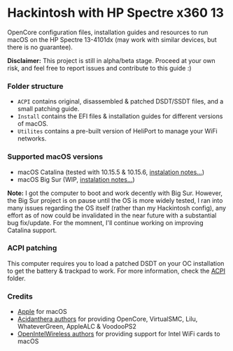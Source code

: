 # Hackintosh with HP Spectre x360 13

OpenCore configuration files, installation guides and resources to run macOS on the HP Spectre 13-4101dx (may work with similar devices, but there is no guarantee).

**Disclaimer:** This project is still in alpha/beta stage. Proceed at your own risk, and feel free to report issues and contribute to this guide :)

### Folder structure

- `ACPI` contains original, disassembled & patched DSDT/SSDT files, and a small patching guide.
- `Install` contains the EFI files & installation guides for different versions of macOS.
- `Utilites` contains a pre-built version of HeliPort to manage your WiFi networks.

### Supported macOS versions

- macOS Catalina (tested with 10.15.5 & 10.15.6, [instalation notes...](Install/Catalina/))
- macOS Big Sur (WIP, [instalation notes...](Install/BigSur/))

**Note:** I got the computer to boot and work decently with Big Sur. However, the Big Sur project is on pause until the OS is more widely tested, I ran into many issues regarding the OS itself (rather than my Hackintosh config), any effort as of now could be invalidated in the near future with a substantial bug fix/update. For the momnent, I'll continue working on improving Catalina support.

### ACPI patching

This computer requires you to load a patched DSDT on your OC installation to get the battery & trackpad to work. For more information, check the [ACPI](ACPI/) folder.

### Credits

- [Apple](https://www.apple.com) for macOS  
- [Acidanthera authors](https://github.com/acidanthera) for providing OpenCore, VirtualSMC, Lilu, WhateverGreen, AppleALC & VoodooPS2
- [OpenIntelWireless authors](https://github.com/OpenIntelWireless) for providing support for Intel WiFi cards to macOS

